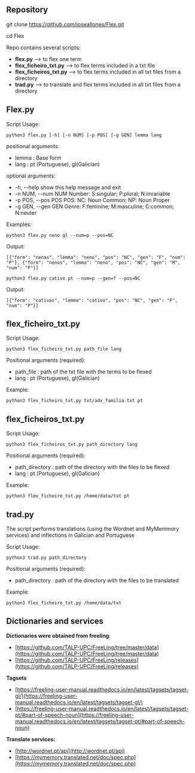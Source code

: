 ## Repository

git clone https://github.com/joseallones/Flex.git

cd Flex

Repo contains several scripts:
- **flex.py**  --> to flex one term
- **flex_ficheiro_txt.py** --> to flex terms included in a txt file
- **flex_ficheiros_txt.py** --> to flex terms included in all txt files from a directory
- **trad.py** --> to translate and flex terms included in all txt files from a directory

##  Flex.py

Script Usage:

```
python3 flex.py [-h] [-n NUM] [-p POS] [-g GEN] lemma lang
```

positional arguments:

- lemma : Base form
- lang  : pt (Portuguese), gl(Galician)

optional arguments:

-  -h, --help         show this help message and exit
-  -n NUM, --num NUM Number: S:singular; P:plural; N:invariable
-  -p POS, --pos POS POS: NC: Noun Common; NP: Noun Proper
-  -g GEN, --gen GEN Genre: F:feminine; M:masculine; C:common; N:neuter
  

Examples:

```
python3 flex.py neno gl --num=p --pos=NC
```

Output:
```
[{"form": "nenas", "lemma": "neno", "pos": "NC", "gen": "F", "num": "P"}, {"form": "nenos", "lemma": "neno", "pos": "NC", "gen": "M", "num": "P"}]
```

```
python3 flex.py cativo pt --num=p --gen=f --pos=NC
```

Output: 
```
[{"form": "cativas", "lemma": "cativo", "pos": "NC", "gen": "F", "num": "P"}]
```

##  flex_ficheiro_txt.py

Script Usage:

```
python3 flex_ficheiro_txt.py path_file lang
```

Positional arguments (required):

- path_file :   path of the txt file with the terms to be flexed
- lang  : pt (Portuguese), gl(Galician)

Example:

```
python3 flex_ficheiro_txt.py txt/adx_familia.txt pt
```


##  flex_ficheiros_txt.py

Script Usage:
```
python3 flex_ficheiros_txt.py path_directory lang
```

Positional arguments (required):
- path_directory :   path of the directory with the files to be flexed
- lang  : pt (Portuguese), gl(Galician)

Example:
```
python3 flex_ficheiro_txt.py /home/data/txt pt
```


##  trad.py


The script performs translations (using the Wordnet and MyMemmory services) and inflections in Galician and Portuguese

Script Usage:
```
python3 trad.py path_directory
```

Positional arguments (required):
- path_directory :   path of the directory with the files to be translated

Example:
```
python3 flex_ficheiro_txt.py /home/data/txt
```


## Dictionaries and services

**Dictionaries were obtained from freeling**:

- [https://github.com/TALP-UPC/FreeLing/tree/master/data](https://github.com/TALP-UPC/FreeLing/tree/master/data)
- [https://github.com/TALP-UPC/FreeLing/releases](https://github.com/TALP-UPC/FreeLing/releases)

**Tagsets**

- [https://freeling-user-manual.readthedocs.io/en/latest/tagsets/tagset-gl/](https://freeling-user-manual.readthedocs.io/en/latest/tagsets/tagset-gl/)
- [https://freeling-user-manual.readthedocs.io/en/latest/tagsets/tagset-pt/#part-of-speech-noun](https://freeling-user-manual.readthedocs.io/en/latest/tagsets/tagset-pt/#part-of-speech-noun)

**Translate services:**

- [http://wordnet.pt/api](http://wordnet.pt/api)
- [https://mymemory.translated.net/doc/spec.php](https://mymemory.translated.net/doc/spec.php)
